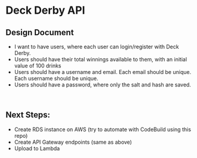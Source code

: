 # Deck Derby API

## Design Document

- I want to have users, where each user can login/register with Deck Derby.
- Users should have their total winnings available to them, with an initial value of 100 drinks
- Users should have a username and email. Each email should be unique. Each username should be unique.
- Users should have a password, where only the salt and hash are saved.

&nbsp;

## Next Steps:
- Create RDS instance on AWS (try to automate with CodeBuild using this repo)
- Create API Gateway endpoints (same as above)
- Upload to Lambda